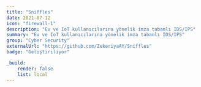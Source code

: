```yaml
---
title: "Sniffles"
date: 2021-07-12
icon: "firewall-1"
description: "Ev ve IoT kullanıcılarına yönelik imza tabanlı IDS/IPS"
summary: "Ev ve IoT kullanıcılarına yönelik imza tabanlı IDS/IPS"
group: "Cyber Security"
externalUrl: "https://github.com/ZekeriyaAY/Sniffles"
badge: "Geliştiriliyor"

_build:
    render: false
    list: local
---
```

